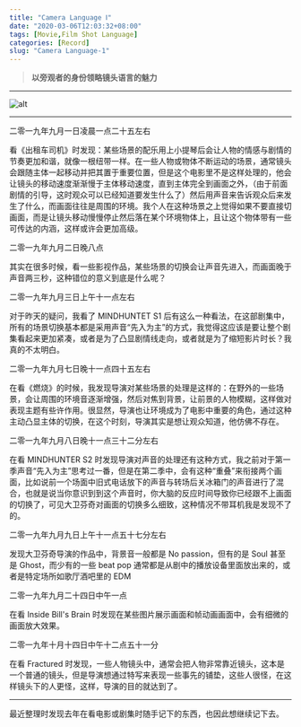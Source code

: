 ```yaml
---
title: "Camera Language Ⅰ"
date: "2020-03-06T12:03:32+08:00"
tags: [Movie,Film Shot Language]
categories: [Record]
slug: "Camera Language-1"
---
```


> **以旁观者的身份领略镜头语言的魅力**

---

![alt](https://dawnblog-1300625500.cos.ap-guangzhou.myqcloud.com/images/20200306121142.png "Unsplash@murray")

---

二零一九年九月一日凌晨一点二十五左右

看《出租车司机》时发现：某些场景的配乐用上小提琴后会让人物的情感与剧情的节奏更加和谐，就像一根纽带一样。在一些人物或物体不断运动的场景，通常镜头会跟随主体一起移动并把其置于重要位置，但是这个电影里不是这样处理的，他会让镜头的移动速度渐渐慢于主体移动速度，直到主体完全到画面之外，（由于前面剧情的引导，这时观众可以已经知道要发生什么了）然后用声音来告诉观众后来发生了什么，而画面往往是周围的环境。我个人在这种场景之上觉得如果不要直接切画面，而是让镜头移动慢慢停止然后落在某个环境物体上，且让这个物体带有一些可传达的内涵，这样或许会更加高级。

二零一九年九月二日晚八点

其实在很多时候，看一些影视作品，某些场景的切换会让声音先进入，而画面晚于声音两三秒，这种错位的意义到底是什么呢？

二零一九年九月三日上午十一点左右

对于昨天的疑问，我看了 MINDHUNTET S1 后有这么一种看法，在这部剧集中，所有的场景切换基本都是采用声音“先入为主”的方式，我觉得这应该是要让整个剧集看起来更加紧凑，或者是为了凸显剧情线走向，或者就是为了缩短影片时长？我真的不太明白。

二零一九年九月七日晚十一点四十五左右

在看《燃烧》的时候，我发现导演对某些场景的处理是这样的：在野外的一些场景，会让周围的环境音逐渐增强，然后对焦到背景，让前景的人物模糊，这样做对表现主题有些许作用。很显然，导演也让环境成为了电影中重要的角色，通过这种主动凸显主体的切换，在这个时刻，导演其实是想让观众知道，他仿佛不存在。

二零一九年九月八日晚十一点三十二分左右

在看 MINDHUNTER S2 时发现导演对声音的处理还有这种方式，我之前对于第一季声音“先入为主”思考过一番，但是在第二季中，会有这种“重叠”来衔接两个画面，比如说前一个场面中旧式电话放下的声音与转场后关冰箱门的声音进行了混合，也就是说当你意识到到这个声音时，你大脑的反应时间导致你已经跟不上画面的切换了，可见大卫芬奇对画面的切换多么细致，这种情况不带耳机我是发现不了的。

二零一九年九月九日上午十一点五十七分左右

发现大卫芬奇导演的作品中，背景音一般都是 No passion，但有的是 Soul 甚至是 Ghost，而少有的一些 beat pop 通常都是从剧中的播放设备里面放出来的，或者是特定场所如歌厅酒吧里的 EDM

二零一九年九月二十四日中午一点

在看 Inside Bill's Brain 时发现在某些图片展示画面和帧动画画面中，会有细微的画面放大效果。

二零一九年十月十四日中午十二点五十一分

在看 Fractured 时发现，一些人物镜头中，通常会把人物非常靠近镜头，这本是一个普通的镜头，但是导演想通过特写来表现一些事先的铺垫，这些人很怪，在这样镜头下的人更怪，这样，导演的目的就达到了。

---

最近整理时发现去年在看电影或剧集时随手记下的东西，也因此想继续记下去。